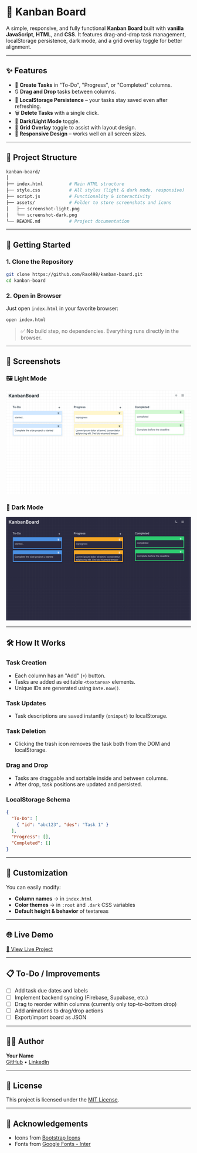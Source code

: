 # 🧩 Kanban Board

A simple, responsive, and fully functional **Kanban Board** built with **vanilla JavaScript**, **HTML**, and **CSS**. It features drag-and-drop task management, localStorage persistence, dark mode, and a grid overlay toggle for better alignment.

---

## ✨ Features

- 📝 **Create Tasks** in "To-Do", "Progress", or "Completed" columns.
- 🔃 **Drag and Drop** tasks between columns.
- 💾 **LocalStorage Persistence** – your tasks stay saved even after refreshing.
- 🗑️ **Delete Tasks** with a single click.
- 🌙 **Dark/Light Mode** toggle.
- 🔳 **Grid Overlay** toggle to assist with layout design.
- 📱 **Responsive Design** – works well on all screen sizes.

---

## 📁 Project Structure

```bash
kanban-board/
│
├── index.html          # Main HTML structure
├── style.css           # All styles (light & dark mode, responsive)
├── script.js           # Functionality & interactivity
├── assets/             # Folder to store screenshots and icons
│   ├── screenshot-light.png
│   └── screenshot-dark.png
└── README.md           # Project documentation
```

---

## 🚀 Getting Started

### 1. Clone the Repository

```bash
git clone https://github.com/Rax498/kanban-board.git
cd kanban-board
```

### 2. Open in Browser

Just open `index.html` in your favorite browser:

```bash
open index.html
```

> ✅ No build step, no dependencies. Everything runs directly in the browser.

---

## 📸 Screenshots

### 🖼 Light Mode
![Light Mode Screenshot](assets/screenshot-light.png)

### 🌙 Dark Mode
![Dark Mode Screenshot](assets/screenshot-dark.png)

---

## 🛠 How It Works

### Task Creation

- Each column has an "Add" (`+`) button.
- Tasks are added as editable `<textarea>` elements.
- Unique IDs are generated using `Date.now()`.

### Task Updates

- Task descriptions are saved instantly (`oninput`) to localStorage.

### Task Deletion

- Clicking the trash icon removes the task both from the DOM and localStorage.

### Drag and Drop

- Tasks are draggable and sortable inside and between columns.
- After drop, task positions are updated and persisted.

### LocalStorage Schema

```json
{
  "To-Do": [
    { "id": "abc123", "des": "Task 1" }
  ],
  "Progress": [],
  "Completed": []
}
```

---

## 🎨 Customization

You can easily modify:

- **Column names** → in `index.html`
- **Color themes** → in `:root` and `.dark` CSS variables
- **Default height & behavior** of textareas

---

## 🌐 Live Demo

[🔗 View Live Project](https://rax498.github.io/kanban-board/)


---

## 📋 To-Do / Improvements

- [ ] Add task due dates and labels
- [ ] Implement backend syncing (Firebase, Supabase, etc.)
- [ ] Drag to reorder within columns (currently only top-to-bottom drop)
- [ ] Add animations to drag/drop actions
- [ ] Export/import board as JSON

---

## 👨‍💻 Author

**Your Name**  
[GitHub](https://github.com/Rax498) • [LinkedIn](https://linkedin.com/in/rakesh-087a13172)

---

## 📄 License

This project is licensed under the [MIT License](LICENSE).

---

## 🙌 Acknowledgements

- Icons from [Bootstrap Icons](https://icons.getbootstrap.com/)
- Fonts from [Google Fonts - Inter](https://fonts.google.com/specimen/Inter)
